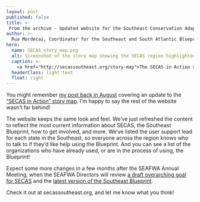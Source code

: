 ```yaml
---
layout: post
published: false
title: >-
 From the archive - Updated website for the Southeast Conservation Adaptation Strategy
author: >-
  Rua Mordecai, Coordinator for the Southeast and South Atlantic Blueprints
hero:
  name: SECAS_story_map.png
  alt: Screenshot of the story map showing the SECAS region highlighted in green, pins for the location of each story, and a bottom menu with a title and thumbnail image for each story.
  caption: >-
    <a href="http://secassoutheast.org/story-map">The SECAS in Action story map</a>.
  headerClass: light-text
  float: right
---
```

You might remember [my post back in August](https://secassoutheast.org/2018/08/07/updated-story-map-for-the-southeast-conservation-adaptation-strategy.html) covering an update to the [“SECAS in Action” story map](http://secassoutheast.org/story-map). I’m happy to say the rest of the website wasn’t far behind!

The website keeps the same look and feel. We’ve just refreshed the content to reflect the most current information about SECAS, the Southeast Blueprint, how to get involved, and more. We’ve listed the user support lead for each state in the Southeast, so everyone across the region knows who to talk to if they’d like help using the Blueprint. And you can see a list of the organizations who have already used, or are in the process of using, the Blueprint!

Expect some more changes in a few months after the SEAFWA Annual Meeting, when the SEAFWA Directors will review [a draft overarching goal for SECAS](https://secassoutheast.org/2018/08/06/the-state-of-southeastern-ecosystems.html) and the [latest version of the Southeast Blueprint](https://secassoutheast.org/2018/07/06/coming-this-fall-in-the-secas-update.html).

Check it out at secassoutheast.org, and let me know what you think!
